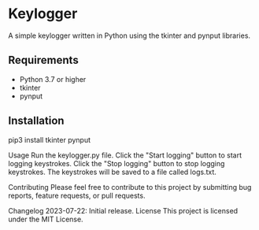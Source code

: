 # Keylogger

A simple keylogger written in Python using the tkinter and pynput libraries.

## Requirements

* Python 3.7 or higher
* tkinter
* pynput

## Installation

pip3 install tkinter pynput

Usage
Run the keylogger.py file.
Click the "Start logging" button to start logging keystrokes.
Click the "Stop logging" button to stop logging keystrokes.
The keystrokes will be saved to a file called logs.txt.

Contributing
Please feel free to contribute to this project by submitting bug reports, feature requests, or pull requests.

Changelog
2023-07-22: Initial release.
License
This project is licensed under the MIT License.
